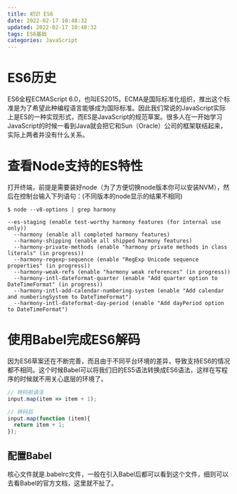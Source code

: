 ```yaml
---
title: 初识 ES6
date: 2022-02-17 10:48:32
updated: 2022-02-17 10:48:32
tags: ES6基础
categories: JavaScript
---
```


# ES6历史

 ES6全程ECMAScript 6.0，也叫ES2015。ECMA是国际标准化组织，推出这个标准是为了希望此种编程语言能够成为国际标准。因此我们常说的JavaScript实际上是ES的一种实现形式，而ES是JavaScript的规范草案。很多人在一开始学习JavaScript的时候一看到Java就会把它和Sun（Oracle）公司的框架联结起来，实际上两者并没有什么关系。

# 查看Node支持的ES特性

打开终端，前提是需要装好node（为了方便切换node版本你可以安装NVM），然后在控制台输入下列语句：(不同版本的node显示的结果不相同)

```shell
$ node --v8-options | grep harmony

--es-staging (enable test-worthy harmony features (for internal use only))
  --harmony (enable all completed harmony features)
  --harmony-shipping (enable all shipped harmony features)
  --harmony-private-methods (enable "harmony private methods in class literals" (in progress))
  --harmony-regexp-sequence (enable "RegExp Unicode sequence properties" (in progress))
  --harmony-weak-refs (enable "harmony weak references" (in progress))
  --harmony-intl-dateformat-quarter (enable "Add quarter option to DateTimeFormat" (in progress))
  --harmony-intl-add-calendar-numbering-system (enable "Add calendar and numberingSystem to DateTimeFormat")
  --harmony-intl-dateformat-day-period (enable "Add dayPeriod option to DateTimeFormat")
```

# 使用Babel完成ES6解码

 因为ES6草案还在不断完善，而且由于不同平台环境的差异，导致支持ES6的情况都不相同。这个时候Babel可以将我们旧的ES5语法转换成ES6语法，这样在写程序的时候就不用关心底层的环境了。

```javascript
// 转码前语法
input.map(item => item + 1);

// 转码后
input.map(function (item){
  return item + 1;
});
```

## 配置Babel

核心文件就是.babelrc文件，一般在引入Babel后都可以看到这个文件，细则可以去看Babel的官方文档，这里就不扯了。
